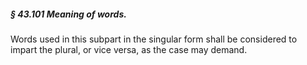 ##### § 43.101 Meaning of words. #####

Words used in this subpart in the singular form shall be considered to impart the plural, or vice versa, as the case may demand.